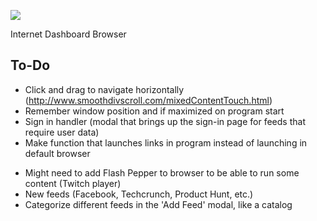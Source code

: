 ![](https://i.imgur.com/yfp1WP9.png)

Internet Dashboard Browser

## To-Do

+ Click and drag to navigate horizontally (http://www.smoothdivscroll.com/mixedContentTouch.html)
+ Remember window position and if maximized on program start
+ Sign in handler (modal that brings up the sign-in page for feeds that require user data)
+ Make function that launches links in program instead of launching in default browser

* Might need to add Flash Pepper to browser to be able to run some content (Twitch player)
* New feeds (Facebook, Techcrunch, Product Hunt, etc.)
* Categorize different feeds in the 'Add Feed' modal, like a catalog
